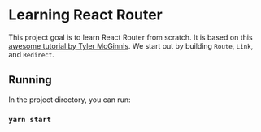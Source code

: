 # Learning React Router

This project goal is to learn React Router from scratch.
It is based on this [awesome tutorial by Tyler McGinnis](https://tylermcginnis.com/build-your-own-react-router-v4/).
We start out by building `Route`, `Link`, and `Redirect`.

## Running

In the project directory, you can run:

### `yarn start`


